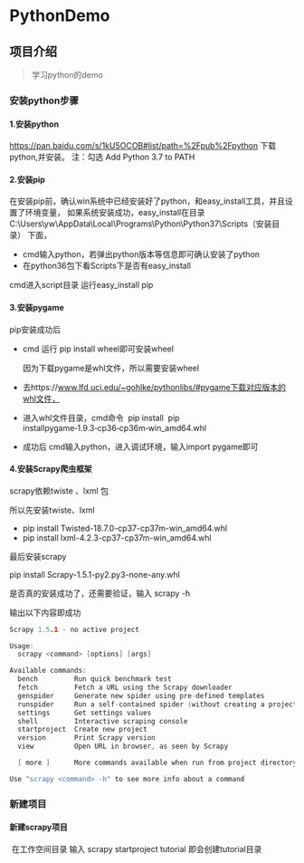 # PythonDemo

## 项目介绍
> 学习python的demo
>

### 安装python步骤

#### 1.安装python

https://pan.baidu.com/s/1kU5OCOB#list/path=%2Fpub%2Fpython
下载python,并安装。
注：勾选 Add Python 3.7 to PATH

#### 2.安装pip

在安装pip前，确认win系统中已经安装好了python，和easy_install工具，并且设置了环境变量， 如果系统安装成功，easy_install在目录C:\Users\yw\AppData\Local\Programs\Python\Python37\Scripts（安装目录） 下面，

- cmd输入python，若弹出python版本等信息即可确认安装了python
- 在python36包下看Scripts下是否有easy_install

cmd进入script目录 运行easy_install pip

#### 3.安装pygame

pip安装成功后

- cmd 运行 pip install wheel即可安装wheel 

   因为下载pygame是whl文件，所以需要安装wheel

- 去https://www.lfd.uci.edu/~gohlke/pythonlibs/#pygame下载对应版本的whl文件，

- 进入whl文件目录，cmd命令  pip install  pip installpygame‑1.9.3‑cp36‑cp36m‑win_amd64.whl

- 成功后 cmd输入python，进入调试环境，输入import pygame即可

#### 4.安装Scrapy爬虫框架

scrapy依赖twiste 、lxml 包

所以先安装twiste、lxml

- pip install Twisted-18.7.0-cp37-cp37m-win_amd64.whl
- pip install lxml-4.2.3-cp37-cp37m-win_amd64.whl

最后安装scrapy

pip install Scrapy-1.5.1-py2.py3-none-any.whl

是否真的安装成功了，还需要验证，输入 scrapy -h 

输出以下内容即成功

```c
Scrapy 1.5.1 - no active project

Usage:
  scrapy <command> [options] [args]

Available commands:
  bench         Run quick benchmark test
  fetch         Fetch a URL using the Scrapy downloader
  genspider     Generate new spider using pre-defined templates
  runspider     Run a self-contained spider (without creating a project)
  settings      Get settings values
  shell         Interactive scraping console
  startproject  Create new project
  version       Print Scrapy version
  view          Open URL in browser, as seen by Scrapy

  [ more ]      More commands available when run from project directory

Use "scrapy <command> -h" to see more info about a command
```



### 新建项目

#### 新建scrapy项目

​	在工作空间目录 输入 scrapy startproject tutorial 即会创建tutorial目录